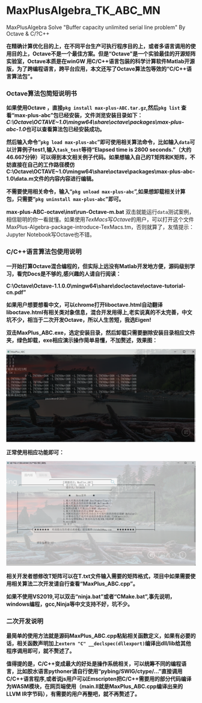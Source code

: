 # MaxPlusAlgebra_TK_ABC_MN
MaxPlusAlgebra  Solve "Buffer capacity unlimited serial line problem" By Octave & C/?C++

​	**在精确计算优化目的上，在不同平台生产可执行程序目的上，或者多语言调用的使用目的上，Octave不是一个最佳方案。但是“Octave”是一个实验最佳的开源矩阵实验室，Octave本质是在winGW 用C/C++语言包装的科学计算软件Matlab开源版，为了跨编程语言，跨平台应用，本文还写了Octave算法包等效的“C/C++语言算法包”。**

### Octave算法包简短说明书

**如果使用Octave ，直接`pkg install max-plus-ABC.tar.gz`,然后`pkg list` 查看“max-plus-abc”包已经安装，文件浏览安装目录如下：*C:\Octave\OCTAVE~1.0\mingw64\share\octave\packages\max-plus-abc-1.0*也可以查看算法包已经安装成功。**

**然后输入命令“`pkg load max-plus-abc`”即可使用相关算法命令，比如输入`data`可以计算例子test1,输入`task_test`等待“Elapsed time is 2800 seconds.”（大约46.667分钟）可以得到本文相关例子代码。如果想输入自己的T矩阵和K矩阵，不妨直接在自己的工作路径模仿C:\Octave\OCTAVE~1.0\mingw64\share\octave\packages\max-plus-abc-1.0\data.m文件的内容内容进行编辑。**

**不需要使用相关命令，输入“`pkg unload max-plus-abc`”,如果想卸载相关计算包，只需要“`pkg uninstall max-plus-abc`”即可。**

**max-plus-ABC-octave\inst\run-Octave-m.bat**  双击就能运行`data`测试案例，相信聪明的你一看就懂。如果使用*TexMacs*写*Octave*的用户，可以打开这个文件MaxPlus-Algebra-package-introduce-TexMacs.tm，否则就算了，友情提示：Jupyter Notebook写Octave也不错。

### C/C++语言算法包使用说明

  **一开始打算Octave混合编程的，但实际上远没有Matlab开发地方便，源码级别学习，看完Docs是不够的,感兴趣的人请自行阅读：**

**C:\Octave\Octave-1.1.0.0\mingw64\share\doc\octave\octave-tutorial-cn.pdf”**

**如果用户想要想看中文，可以chrome打开liboctave.html自动翻译liboctave.html有相关类对象信息，混合开发用得上,老实说真的不太完善，中文坑不少，相当于二次开发Octave，所以人生苦短，我选Eigen!**

**双击MaxPlus_ABC.exe，选定安装目录，然后卸载只需要删除安装目录相应文件夹，绿色卸载，exe相应演示操作简单易懂，不加赘述，效果图：**

![1](.\pic\1.png)

**正常使用相应功能即可：**

 ![1](.\pic\2.png)

**相关开发者想修改T矩阵可以在T.txt文件输入需要的矩阵格式，项目中如果需要使用相关算法二次开发请自行查看“MaxPlus_ABC.cpp”。**

**如果不使用VS2019,可以双击“ninja.bat”或者“CMake.bat”,事先说明，windows编程，gcc,Ninja等中文支持不好，坑不少。**

### 二次开发说明

**最简单的使用方法就是源码MaxPlus_ABC.cpp粘贴相关函数定义，如果有必要的话，相关函数声明加上`extern "C" __declspec(dllexport)`编译出dll/lib给其他程序调用即可，就不赘述了。**

**值得提的是，C/C++变成最大的好处是操作系统相关，可以统筹不同的编程语言，比如胶水语言pythoner请自行使用“pybing/SWIG/ctype/…”直接调用C/C++语言程序,或者说js用户可以Emscripten把C/C++需要用的部分代码编译为WASM模块，在网页端使用（main.ll就是MaxPlus_ABC.cpp编译出来的LLVM IR字节码），有需要的用户再整吧，就不再赘述了。**

 

 